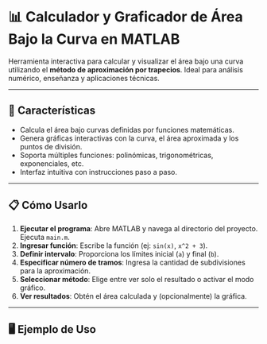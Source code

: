 # 📊 Calculador y Graficador de Área Bajo la Curva en MATLAB

Herramienta interactiva para calcular y visualizar el área bajo una curva utilizando el **método de aproximación por trapecios**. Ideal para análisis numérico, enseñanza y aplicaciones técnicas.

---

## 🚀 Características
- Calcula el área bajo curvas definidas por funciones matemáticas.
- Genera gráficas interactivas con la curva, el área aproximada y los puntos de división.
- Soporta múltiples funciones: polinómicas, trigonométricas, exponenciales, etc.
- Interfaz intuitiva con instrucciones paso a paso.

---

## 📋 Cómo Usarlo
1. **Ejecutar el programa**: Abre MATLAB y navega al directorio del proyecto. Ejecuta `main.m`.
2. **Ingresar función**: Escribe la función (ej: `sin(x)`, `x^2 + 3`).
3. **Definir intervalo**: Proporciona los límites inicial (`a`) y final (`b`).
4. **Especificar número de tramos**: Ingresa la cantidad de subdivisiones para la aproximación.
5. **Seleccionar método**: Elige entre ver solo el resultado o activar el modo gráfico.
6. **Ver resultados**: Obtén el área calculada y (opcionalmente) la gráfica.

---

## 🖥️ Ejemplo de Uso